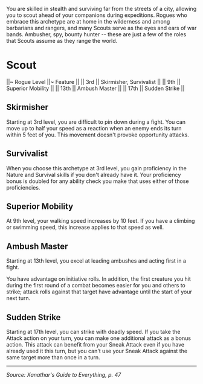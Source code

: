 You are skilled in stealth and surviving far from the streets of a city, allowing you to scout ahead of your companions during expeditions. Rogues who embrace this archetype are at home in the wilderness and among barbarians and rangers, and many Scouts serve as the eyes and ears of war bands. Ambusher, spy, bounty hunter -- these are just a few of the roles that Scouts assume as they range the world.

# Scout

||~ Rogue Level ||~ Feature ||
|| 3rd || Skirmisher, Survivalist ||
|| 9th || Superior Mobility ||
|| 13th || Ambush Master ||
|| 17th || Sudden Strike ||

## Skirmisher

Starting at 3rd level, you are difficult to pin down during a fight. You can move up to half your speed as a reaction when an enemy ends its turn within 5 feet of you. This movement doesn't provoke opportunity attacks.

## Survivalist

When you choose this archetype at 3rd level, you gain proficiency in the Nature and Survival skills if you don't already have it. Your proficiency bonus is doubled for any ability check you make that uses either of those proficiencies.

## Superior Mobility

At 9th level, your walking speed increases by 10 feet. If you have a climbing or swimming speed, this increase applies to that speed as well.

## Ambush Master

Starting at 13th level, you excel at leading ambushes and acting first in a fight.

You have advantage on initiative rolls. In addition, the first creature you hit during the first round of a combat becomes easier for you and others to strike; attack rolls against that target have advantage until the start of your next turn.

## Sudden Strike

Starting at 17th level, you can strike with deadly speed. If you take the Attack action on your turn, you can make one additional attack as a bonus action. This attack can benefit from your Sneak Attack even if you have already used it this turn, but you can't use your Sneak Attack against the same target more than once in a turn.

----

*Source: Xanathar's Guide to Everything, p. 47*